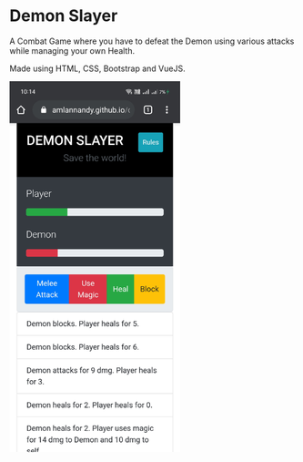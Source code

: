 # Demon Slayer
A Combat Game where you have to defeat the Demon using various attacks while managing your own Health.

Made using HTML, CSS, Bootstrap and VueJS.

<img src="https://github.com/amlannandy/demonslayer/blob/master/screenshot.jpg" width="300px" alt="">
